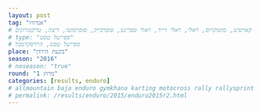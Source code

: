 ```yaml
---
layout: post
tag: "אנדורו"
# אול מאונטיין, באחה, באחה ישראל, אנדורו, ג'ימקאנה, קארטינג, מוטוקרוס, ראלי, ראלי רייד, ראלי ספרינט, סופרבייק, סופרמוטו, ריצה, טרקטורונים
# type: "ספיישל טסט"
# ספיישל טסט, היירסקרמבל
place: "בקעת הירדן"
season: "2016"
# noseason: "true"
round: "מרוץ 1"
categories: [results, enduro]
# allmountain baja enduro gymkhana karting motocross rally rallysprint superbike supermoto running atv
# permalink: /results/enduro/2015/enduro2015r2.html
---
```


<!--<br><p class=message style="color: #333;">לתשומת לבכם: ההקפות מופיעות בסדר הפוך, כך שהקפה 1 היא ההקפה האחרונה, הקפה 2 היא ההקפה הלפני אחרונה וכך הלאה.</p>-->


<!--  טבלה -->



<!--  סוף טבלה   -->
